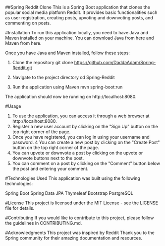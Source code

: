 ##Spring Reddit Clone
This is a Spring Boot application that clones the popular social media platform Reddit. It provides basic functionalities such as user registration, creating posts, upvoting and downvoting posts, and commenting on posts.

#Installation
To run this application locally, you need to have Java and Maven installed on your machine. You can download Java from here and Maven from here.

Once you have Java and Maven installed, follow these steps:

1. Clone the repository
git clone https://github.com/DaddaAdam/Spring-Reddit.git

2. Navigate to the project directory
cd Spring-Reddit

3. Run the application using Maven
mvn spring-boot:run

The application should now be running on http://localhost:8080.


#Usage
1. To use the application, you can access it through a web browser at http://localhost:8080.
2. Register a new user account by clicking on the "Sign Up" button on the top right corner of the page.
3. Once you have registered, you can log in using your username and password.
4 You can create a new post by clicking on the "Create Post" button on the top right corner of the page.
5. You can upvote or downvote a post by clicking on the upvote or downvote buttons next to the post.
6. You can comment on a post by clicking on the "Comment" button below the post and entering your comment.

#Technologies Used
This application was built using the following technologies:

Spring Boot
Spring Data JPA
Thymeleaf
Bootstrap
PostgreSQL

#License
This project is licensed under the MIT License - see the LICENSE file for details.

#Contributing
If you would like to contribute to this project, please follow the guidelines in CONTRIBUTING.md.

#Acknowledgments
This project was inspired by Reddit
Thank you to the Spring community for their amazing documentation and resources.

